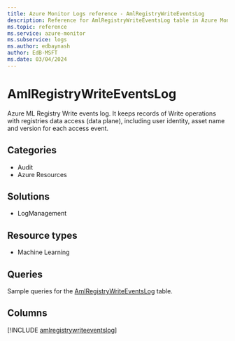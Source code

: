 ```yaml
---
title: Azure Monitor Logs reference - AmlRegistryWriteEventsLog
description: Reference for AmlRegistryWriteEventsLog table in Azure Monitor Logs.
ms.topic: reference
ms.service: azure-monitor
ms.subservice: logs
ms.author: edbaynash
author: EdB-MSFT
ms.date: 03/04/2024
---
```


# AmlRegistryWriteEventsLog

Azure ML Registry Write events log. It keeps records of Write operations with registries data access (data plane), including user identity, asset name and version for each access event.


## Categories

- Audit
- Azure Resources

## Solutions

- LogManagement

## Resource types

- Machine Learning

## Queries

 Sample queries for the [AmlRegistryWriteEventsLog](/azure/azure-monitor/reference/queries/amlregistrywriteeventslog) table.


## Columns
  
[!INCLUDE [amlregistrywriteeventslog](.././tables/includes/amlregistrywriteeventslog-include.md)]
